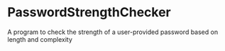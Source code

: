 # PasswordStrengthChecker
A program to check the strength of a user-provided password based on length and complexity
